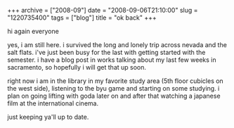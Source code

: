 +++
archive = ["2008-09"]
date = "2008-09-06T21:10:00"
slug = "1220735400"
tags = ["blog"]
title = "ok back"
+++

hi again everyone

yes, i am still here. i survived the long and lonely trip across nevada
and the salt flats. i've just been busy for the last with getting started
with the semester. i have a blog post in works talking about my last few
weeks in sacramento, so hopefully i will get that up soon.

right now i am in the library in my favorite study area (5th floor
cubicles on the west side), listening to the byu game and starting on some
studying. i plan on going lifting with goda later on and after that
watching a japanese film at the international cinema.

just keeping ya'll up to date.

